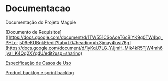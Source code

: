 # Documentacao
Documentação do Projeto Magpie

[Documento de Requisitos]([https://docs.google.com/document/d/1TW551CSoAceT6cBlYK9g0TW4bg_PHLc-js09eKUBqkE/edit?tab=t.0#heading=h.3jmay4kwi76g](https://docs.google.com/document/d/1yKqU7LG_YJjmH_MIk4kR5TjW4mh6jvaI_K4Qq2XYqdU/edit?usp=sharing)

[Especificação de Casos de Uso](https://docs.google.com/document/d/1TW551CSoAceT6cBlYK9g0TW4bg_PHLc-js09eKUBqkE/edit?tab=t.0#heading=h.3jmay4kwi76g)

[Product backlog e sprint backlog](https://docs.google.com/document/d/19HIrtwHWmtS_-D6cRl7kYYCDd4hV-zA9AhddXLz8Y0g/edit?usp=sharing)
